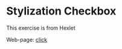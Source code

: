 # Stylization Checkbox
This exercise is from Hexlet

Web-page: [click](https://xalunee.github.io/stylization-checkbox/)